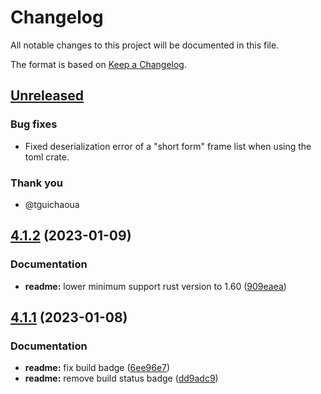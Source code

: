 # Changelog

All notable changes to this project will be documented in this file.

The format is based on [Keep a Changelog](https://keepachangelog.com/en/1.0.0/).


## [Unreleased]

### Bug fixes

* Fixed deserialization error of a "short form" frame list when using the toml crate.


### Thank you

* @tguichaoua


## [4.1.2](https://github.com/jcornaz/benimator/compare/v4.1.1...v4.1.2) (2023-01-09)


### Documentation

* **readme:** lower minimum support rust version to 1.60 ([909eaea](https://github.com/jcornaz/benimator/commit/909eaea4b8974872126961c2be0650aa5e3e5b85))

## [4.1.1](https://github.com/jcornaz/benimator/compare/v4.1.0...v4.1.1) (2023-01-08)


### Documentation

* **readme:** fix build badge ([6ee96e7](https://github.com/jcornaz/benimator/commit/6ee96e719de6cef82eb04d4ca86e11cef3e011a1))
* **readme:** remove build status badge ([dd9adc9](https://github.com/jcornaz/benimator/commit/dd9adc9aa0b4d47c7eabcfcbf954f9bc9e2e4ca7))


[Unreleased]: https://github.com/jcornaz/benimator/compare/v4.1.2...HEAD

